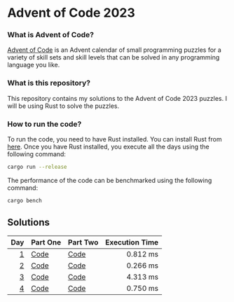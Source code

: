 # Advent of Code 2023

### What is Advent of Code?
[Advent of Code](https://adventofcode.com/) is an Advent calendar of small programming puzzles for a variety of skill sets and skill levels that can be solved in any programming language you like.

### What is this repository?
This repository contains my solutions to the Advent of Code 2023 puzzles. I will be using Rust to solve the puzzles.

### How to run the code?
To run the code, you need to have Rust installed. You can install Rust from [here](https://www.rust-lang.org/tools/install). Once you have Rust installed, you execute all the days using the following command:

```bash
cargo run --release
```

The performance of the code can be benchmarked using the following command:

```bash
cargo bench
```


## Solutions

| Day                                        | Part One               | Part Two               | Execution Time |
| -----------------------------------------: | ---------------------- | ---------------------- | -------------: |
| [1](https://adventofcode.com/2023/day/1)   | [Code](src/day_01a.rs) | [Code](src/day_01b.rs) | 0.812 ms       |
| [2](https://adventofcode.com/2023/day/2)   | [Code](src/day_02a.rs) | [Code](src/day_02b.rs) | 0.266 ms       |
| [3](https://adventofcode.com/2023/day/3)   | [Code](src/day_03a.rs) | [Code](src/day_03b.rs) | 4.313 ms       |
| [4](https://adventofcode.com/2023/day/4)   | [Code](src/day_04.rs)  | [Code](src/day_04.rs)  | 0.750 ms       |